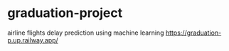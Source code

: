 # graduation-project
airline flights delay prediction using machine learning
https://graduation-p.up.railway.app/
